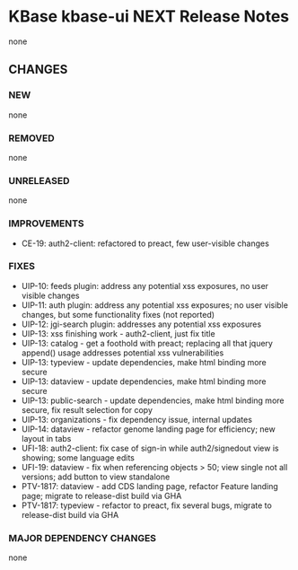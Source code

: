 # KBase kbase-ui NEXT Release Notes

none

## CHANGES

### NEW

none

### REMOVED

none

### UNRELEASED

none

### IMPROVEMENTS

- CE-19: auth2-client: refactored to preact, few user-visible changes 

### FIXES

- UIP-10: feeds plugin: address any potential xss exposures, no user visible changes
- UIP-11: auth plugin: address any potential xss exposures; no user visible changes, but some functionality fixes (not reported)
- UIP-12: jgi-search plugin: addresses any potential xss exposures
- UIP-13: xss finishing work - auth2-client, just fix title
- UIP-13: catalog - get a foothold with preact; replacing all that jquery append() usage addresses potential xss vulnerabilities
- UIP-13: typeview - update dependencies, make html binding more secure
- UIP-13: dataview - update dependencies, make html binding more secure
- UIP-13: public-search - update dependencies, make html binding more secure, fix result selection for copy
- UIP-13: organizations - fix dependency issue, internal updates
- UIP-14: dataview - refactor genome landing page for efficiency; new layout in tabs
- UFI-18: auth2-client: fix case of sign-in while auth2/signedout view is showing; some language edits
- UFI-19: dataview - fix when referencing objects > 50; view single not all versions; add button to view standalone
- PTV-1817: dataview - add CDS landing page, refactor Feature landing page; migrate to release-dist build via GHA
- PTV-1817: typeview - refactor to preact, fix several bugs, migrate to release-dist build via GHA

### MAJOR DEPENDENCY CHANGES

none
